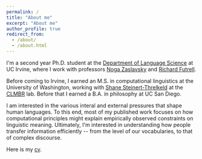 ```yaml
---
permalink: /
title: "About me"
excerpt: "About me"
author_profile: true
redirect_from: 
  - /about/
  - /about.html
---
```


I'm a second year Ph.D. student at the [Department of Language Science](https://www.langsci.uci.edu/) at UC Irvine, where I work with professors [Noga Zaslavsky](https://www.nogsky.com/) and [Richard Futrell](https://sites.socsci.uci.edu/~rfutrell/).

Before coming to Irvine, I earned an M.S. in computational linguistics at the University of Washington, working with [Shane Steinert-Threlkeld](https://www.shane.st/) at the [CLMBR](https://clmbr.shane.st/) lab. Before that I earned a B.A. in philosophy at UC San Diego.

<!-- I study how various internal and external pressures shape our representations of the world, from the level of our vocabularies to that of scientific research programs. At the level of cognitive systems, I use evolutionary models to explain why our semantic categories are structured the way they are. At the level of scientific communities, I conduct large scale, data-driven analyses of publishing behavior. My research is broadly unified by the goal of understanding how people transfer and process information. -->

I am interested in the various interal and external pressures that shape human languages. To this end, most of my published work focuses on how computational principles might explain empirically observed constraints on linguistic meaning. Ultimately, I'm interested in understanding how people transfer information efficiently -- from the level of our vocabularies, to that of complex discourse.

Here is my [cv](../files/nathaniel_imel_cv.pdf).
